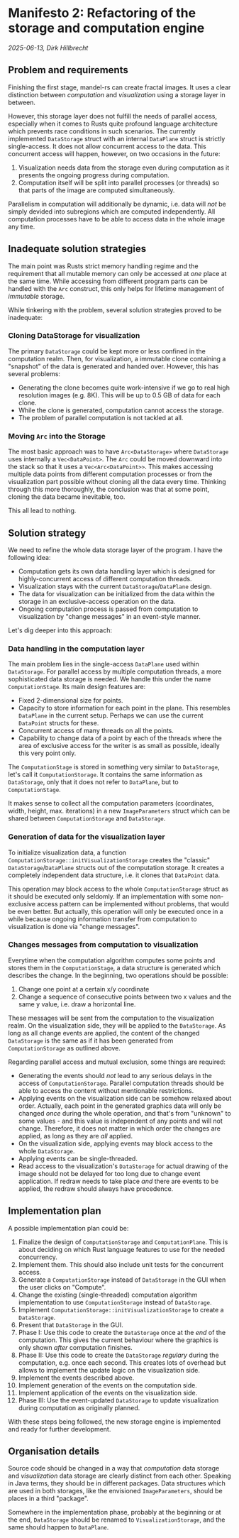 # Manifesto 2: Refactoring of the storage and computation engine

_2025-06-13, Dirk Hillbrecht_

## Problem and requirements

Finishing the first stage, mandel-rs can create fractal images. It uses a clear distinction between _computation_ and _visualization_ using a storage layer in between.

However, this storage layer does not fulfill the needs of parallel access, especially when it comes to Rusts quite profound language architecture which prevents race conditions in such scenarios. The currently implemented `DataStorage` struct with an internal `DataPlane` struct is strictly single-access. It does not allow concurrent access to the data. This concurrent access will happen, however, on two occasions in the future:

1. Visualization needs data from the storage even during computation as it presents the ongoing progress during computation.
2. Computation itself will be split into parallel processes (or threads) so that parts of the image are computed simultaneously.

Parallelism in computation will additionally be dynamic, i.e. data will _not_ be simply devided into subregions which are computed independently. All computation processes have to be able to access data in the whole image any time.

## Inadequate solution strategies

The main point was Rusts strict memory handling regime and the requirement that all mutable memory can only be accessed at _one_ place at the same time. While accessing from different program parts can be handled with the `Arc` construct, this only helps for lifetime management of _immutable_ storage.

While tinkering with the problem, several solution strategies proved to be inadequate:

### Cloning DataStorage for visualization

The primary `DataStorage` could be kept more or less confined in the computation realm. Then, for visualization, a immutable clone containing a "snapshot" of the data is generated and handed over. However, this has several problems:

* Generating the clone becomes quite work-intensive if we go to real high resolution images (e.g. 8K). This will be up to 0.5 GB of data for each clone.
* While the clone is generated, computation cannot access the storage.
* The problem of parallel computation is not tackled at all.

### Moving `Arc` into the Storage

The most basic approach was to have `Arc<DataStorage>` where `DataStorage` uses internally a `Vec<DataPoint>`. The `Arc` could be moved downward into the stack so that it uses a `Vec<Arc<DataPoint>>`. This makes accessing multiple data points from different computation processes or from the visualization part possible without cloning all the data every time. Thinking through this more thoroughly, the conclusion was that at some point, cloning the data became inevitable, too.

This all lead to nothing.

## Solution strategy

We need to refine the whole data storage layer of the program. I have the following idea:

* Computation gets its own data handling layer which is designed for highly-concurrent access of different computation threads.
* Visualization stays with the current `DataStorage`/`DataPlane` design.
* The data for visualization can be initialized from the data within the storage in an exclusive-access operation on the data.
* Ongoing computation process is passed from computation to visualization by "change messages" in an event-style manner.

Let's dig deeper into this approach:

### Data handling in the computation layer

The main problem lies in the single-access `DataPlane` used within `DataStorage`. For parallel access by multiple computation threads, a more sophisticated data storage is needed. We handle this under the name `ComputationStage`. Its main design features are:

* Fixed 2-dimensional size for points.
* Capacity to store information for each point in the plane. This resembles `DataPlane` in the current setup. Perhaps we can use the current `DataPoint` structs for these.
* Concurrent access of many threads on all the points.
* Capability to change data of a point by each of the threads where the area of exclusive access for the writer is as small as possible, ideally this very point only.

The `ComputationStage` is stored in something very similar to `DataStorage`, let's call it `ComputationStorage`. It contains the same information as `DataStorage`, only that it does not refer to `DataPlane`, but to `ComputationStage`.

It makes sense to collect all the computation parameters (coordinates, width, height, max. iterations) in a new `ImageParameters` struct which can be shared between `ComputationStorage` and `DataStorage`.

### Generation of data for the visualization layer

To initialize visualization data, a function `ComputationStorage::initVisualizationStorage` creates the "classic" `DataStorage`/`DataPlane` structs out of the computation storage. It creates a completely independent data structure, i.e. it clones that `DataPoint` data.

This operation may block access to the whole `ComputationStorage` struct as it should be executed only seldomly. If an implementation with some non-exclusive access pattern can be implemented without problems, that would be even better. But actually, this operation will only be executed once in a while because ongoing information transfer from computation to visualization is done via "change messages".

### Changes messages from computation to visualization

Everytime when the computation algorithm computes some points and stores them in the `ComputationStage`, a data structure is generated which describes the change. In the beginning, two operations should be possible:

1. Change one point at a certain x/y coordinate
2. Change a sequence of consecutive points between two x values and the same y value, i.e. draw a horizontal line.

These messages will be sent from the computation to the visualization realm. On the visualization side, they will be applied to the `DataStorage`. As long as all change events are applied, the content of the changed `DataStorage` is the same as if it has been generated from `ComputationStorage` as outlined above.

Regarding parallel access and mutual exclusion, some things are required:

* Generating the events should _not_ lead to any serious delays in the access of `ComputationStorage`. Parallel computation threads should be able to access the content without mentionable restrictions.
* Applying events on the visualization side can be somehow relaxed about order. Actually, each point in the generated graphics data will only be changed _once_ during the whole operation, and that's from "unknown" to some values - and this value is independent of any points and will not change. Therefore, it does not matter in which order the changes are applied, as long as they are _all_ applied.
* On the visualization side, applying events may block access to the whole `DataStorage`.
* Applying events can be single-threaded.
* Read access to the visualization's `DataStorage` for actual drawing of the image should not be delayed for too long due to change event application. If redraw needs to take place _and_ there are events to be applied, the redraw should always have precedence.

## Implementation plan

A possible implementation plan could be:

1. Finalize the design of `ComputationStorage` and `ComputationPlane`. This is about deciding on which Rust language features to use for the needed concurrency.
2. Implement them. This should also include unit tests for the concurrent access.
3. Generate a `ComputationStorage` instead of `DataStorage` in the GUI when the user clicks on "Compute".
4. Change the existing (single-threaded) computation algorithm implementation to use `ComputationStorage` instead of `DataStorage`.
5. Implement `ComputationStorage::initVisualizationStorage` to create a `DataStorage`.
6. Present that `DataStorage` in the GUI.
7. Phase I: Use this code to create the `DataStorage` once at the _end_ of the computation. This gives the current behaviour where the graphics is only shown _after_ computation finishes.
8. Phase II: Use this code to create the `DataStorage` _regulary_ during the computation, e.g. once each second. This creates lots of overhead but allows to implement the update logic on the visualization side.
9. Implement the events described above.
10. Implement generation of the events on the computation side.
11. Implement application of the events on the visualization side.
12. Phase III: Use the event-updated `DataStorage` to update visualization during computation as originally planned.

With these steps being followed, the new storage engine is implemented and ready for further development.

## Organisation details

Source code should be changed in a way that _computation_ data storage and _visualization_ data storage are clearly distinct from each other. Speaking in Java terms, they should be in different packages. Data structures which are used in both storages, like the envisioned `ImageParameters`, should be places in a third "package".

Somewhere in the implementation phase, probably at the beginning or at the end, `DataStorage` should be renamed to `VisualizationStorage`, and the same should happen to `DataPlane`.
